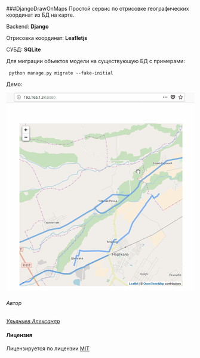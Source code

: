 ###DjangoDrawOnMaps
Простой сервис по отрисовке географических координат из БД на карте.

Backend: **Django**

Отрисовка координат: **Leafletjs**

СУБД: **SQLite**


Для миграции объектов модели на существующую БД с примерами:

` python manage.py migrate --fake-initial`

Демо:

![](Readme/demo_geometrica.gif)

###### Автор
[*Ульянцев Александр*](mailto:it.bumerang@gmail.com)

#### Лицензия
Лицензируется по лицензии [MIT](LICENSE.txt)
